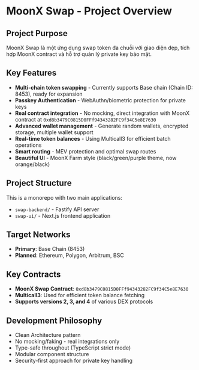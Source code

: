 # MoonX Swap - Project Overview

## Project Purpose
MoonX Swap là một ứng dụng swap token đa chuỗi với giao diện đẹp, tích hợp MoonX contract và hỗ trợ quản lý private key bảo mật.

## Key Features
- **Multi-chain token swapping** - Currently supports Base chain (Chain ID: 8453), ready for expansion
- **Passkey Authentication** - WebAuthn/biometric protection for private keys
- **Real contract integration** - No mocking, direct integration with MoonX contract at `0xd8b3479C0815D0FFf94343282FC9f34C5e8E7630`
- **Advanced wallet management** - Generate random wallets, encrypted storage, multiple wallet support
- **Real-time token balances** - Using Multicall3 for efficient batch operations
- **Smart routing** - MEV protection and optimal swap routes
- **Beautiful UI** - MoonX Farm style (black/green/purple theme, now orange/black)

## Project Structure
This is a monorepo with two main applications:
- `swap-backend/` - Fastify API server
- `swap-ui/` - Next.js frontend application

## Target Networks
- **Primary**: Base Chain (8453)
- **Planned**: Ethereum, Polygon, Arbitrum, BSC

## Key Contracts
- **MoonX Swap Contract**: `0xd8b3479C0815D0FFf94343282FC9f34C5e8E7630`
- **Multicall3**: Used for efficient token balance fetching
- **Supports versions 2, 3, and 4** of various DEX protocols

## Development Philosophy
- Clean Architecture pattern
- No mocking/faking - real integrations only
- Type-safe throughout (TypeScript strict mode)
- Modular component structure
- Security-first approach for private key handling